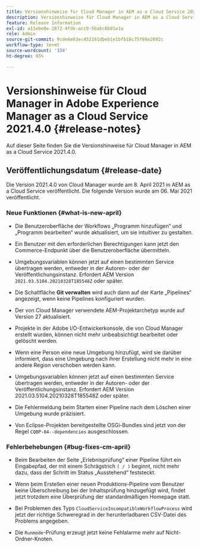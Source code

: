```yaml
---
title: Versionshinweise für Cloud Manager in AEM as a Cloud Service 2021.4.0
description: Versionshinweise für Cloud Manager in AEM as a Cloud Service 2021.4.0
feature: Release Information
exl-id: a11ebe0e-2872-4fde-acc0-5babc6b01e1a
role: Admin
source-git-commit: 9cde6e63ec452161dbeb1e1bfb10c75f89e2692c
workflow-type: tm+mt
source-wordcount: '334'
ht-degree: 95%

---
```


# Versionshinweise für Cloud Manager in Adobe Experience Manager as a Cloud Service 2021.4.0 {#release-notes}

Auf dieser Seite finden Sie die Versionshinweise für Cloud Manager in AEM as a Cloud Service 2021.4.0.

## Veröffentlichungsdatum {#release-date}

Die Version 2021.4.0 von Cloud Manager wurde am 8. April 2021 in AEM as a Cloud Service veröffentlicht.
Die folgende Version wurde am 06. Mai 2021 veröffentlicht.

### Neue Funktionen {#what-is-new-april}

* Die Benutzeroberfläche der Workflows „Programm hinzufügen“ und „Programm bearbeiten“ wurde aktualisiert, um sie intuitiver zu gestalten.

* Ein Benutzer mit den erforderlichen Berechtigungen kann jetzt den Commerce-Endpunkt über die Benutzeroberfläche übermitteln.

* Umgebungsvariablen können jetzt auf einen bestimmten Service übertragen werden, entweder in der Autoren- oder der Veröffentlichungsinstanz. Erfordert AEM Version `2021.03.5104.20210328T185548Z` oder später.

* Die Schaltfläche **Git verwalten** wird auch dann auf der Karte „Pipelines“ angezeigt, wenn keine Pipelines konfiguriert wurden.

* Der von Cloud Manager verwendete AEM-Projektarchetyp wurde auf Version 27 aktualisiert.

* Projekte in der Adobe I/O-Entwickerkonsole, die von Cloud Manager erstellt wurden, können nicht mehr unbeabsichtigt bearbeitet oder gelöscht werden.

* Wenn eine Person eine neue Umgebung hinzufügt, wird sie darüber informiert, dass eine Umgebung nach ihrer Erstellung nicht mehr in eine andere Region verschoben werden kann.

* Umgebungsvariablen können jetzt auf einen bestimmten Service übertragen werden, entweder in der Autoren- oder der Veröffentlichungsinstanz. Erfordert AEM Version 2021.03.5104.20210328T185548Z oder später.

* Die Fehlermeldung beim Starten einer Pipeline nach dem Löschen einer Umgebung wurde präzisiert.

* Von Eclipse-Projekten bereitgestellte OSGi-Bundles sind jetzt von der Regel `CQBP-84--dependencies` ausgeschlossen.

### Fehlerbehebungen {#bug-fixes-cm-april}

* Beim Bearbeiten der Seite „Erlebnisprüfung“ einer Pipeline führt ein Eingabepfad, der mit einem Schrägstrich `( / )` beginnt, nicht mehr dazu, dass der Schritt im Status „Ausstehend“ feststeckt.

* Wenn beim Erstellen einer neuen Produktions-Pipeline vom Benutzer keine Überschreibung bei der Inhaltsprüfung hinzugefügt wird, findet jetzt trotzdem eine Überprüfung der standardmäßigen Homepage statt.

* Bei Problemen des Typs `CloudServiceIncompatibleWorkflowProcess` wird jetzt der richtige Schweregrad in der herunterladbaren CSV-Datei des Problems angegeben.

* Die `Runmode`-Prüfung erzeugt jetzt keine Fehlalarme mehr auf Nicht-Ordner-Knoten.
